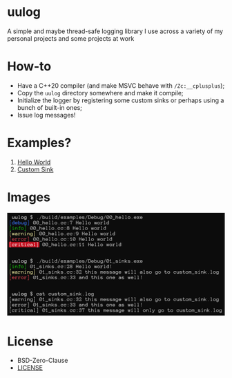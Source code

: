 # uulog
A simple and maybe thread-safe logging library I use across a variety of my personal projects and some projects at work

# How-to
- Have a C++20 compiler (and make MSVC behave with `/Zc:__cplusplus`);  
- Copy the `uulog` directory somewhere and make it compile;  
- Initialize the logger by registering some custom sinks or perhaps using a bunch of built-in ones;  
- Issue log messages!  

# Examples?
1. [Hello World](examples/00_hello.cc)  
2. [Custom Sink](examples/01_sinks.cc)  

# Images
![](.github/assets/screenshot.png)  

# License
- BSD-Zero-Clause  
- [LICENSE](LICENSE)  
